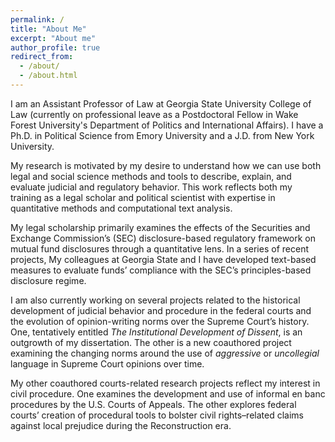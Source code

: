 ```yaml
---
permalink: /
title: "About Me"
excerpt: "About me"
author_profile: true
redirect_from: 
  - /about/
  - /about.html
---
```


I am an Assistant Professor of Law at Georgia State University College of Law (currently on professional leave as a Postdoctoral Fellow in Wake Forest University's Department of Politics and International Affairs). I have a Ph.D. in Political Science from Emory University and a J.D. from New York University. 

My research is  motivated by my desire to understand how we can use both legal and social science methods and tools to describe, explain, and evaluate judicial and regulatory behavior. This work reflects both my training as a legal scholar and political scientist with expertise in quantitative methods and computational text analysis. 

My legal scholarship primarily examines the effects of the Securities and Exchange Commission’s (SEC) disclosure-based regulatory framework on mutual fund disclosures through a quantitative lens. In a series of recent projects, My colleagues at Georgia State and I have developed text-based measures to evaluate funds’ compliance with the SEC’s principles-based disclosure regime. 

I am also currently working on several projects related to the historical development of judicial behavior and procedure in the federal courts and the evolution of opinion-writing norms over the Supreme Court’s history. One, tentatively entitled _The Institutional Development of Dissent_, is an outgrowth of my dissertation. The other is a new coauthored project examining the changing norms around the use of _aggressive_ or _uncollegial_ language in Supreme Court opinions over time. 

My other coauthored courts-related research projects reflect my interest in civil procedure. One examines the development and use of informal en banc procedures by the U.S. Courts of Appeals. The other explores federal courts’ creation of procedural tools to bolster civil rights–related claims against local prejudice during the Reconstruction era. 


